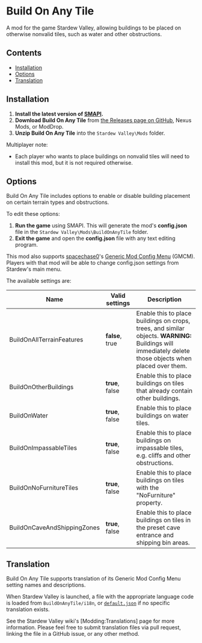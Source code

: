 # Build On Any Tile
 A mod for the game Stardew Valley, allowing buildings to be placed on otherwise nonvalid tiles, such as water and other obstructions.

## Contents
* [Installation](#installation)
* [Options](#options)
* [Translation](#translation)

## Installation
1. **Install the latest version of [SMAPI](https://smapi.io/).**
2. **Download Build On Any Tile** from [the Releases page on GitHub](https://github.com/Esca-MMC/BuildOnAnyTile/releases), Nexus Mods, or ModDrop.
3. **Unzip Build On Any Tile** into the `Stardew Valley\Mods` folder.

Multiplayer note:
* Each player who wants to place buildings on nonvalid tiles will need to install this mod, but it is not required otherwise.

## Options
Build On Any Tile includes options to enable or disable building placement on certain terrain types and obstructions.

To edit these options:

1. **Run the game** using SMAPI. This will generate the mod's **config.json** file in the `Stardew Valley\Mods\BuildOnAnyTile` folder.
2. **Exit the game** and open the **config.json** file with any text editing program.

This mod also supports [spacechase0](https://github.com/spacechase0)'s [Generic Mod Config Menu](https://spacechase0.com/mods/stardew-valley/generic-mod-config-menu/) (GMCM). Players with that mod will be able to change config.json settings from Stardew's main menu.

The available settings are:

Name | Valid settings | Description
-----|----------------|------------
BuildOnAllTerrainFeatures | **false**, true | Enable this to place buildings on crops, trees, and similar objects. **WARNING:** Buildings will immediately delete those objects when placed over them.
BuildOnOtherBuildings | **true**, false | Enable this to place buildings on tiles that already contain other buildings.
BuildOnWater | **true**, false | Enable this to place buildings on water tiles.
BuildOnImpassableTiles | **true**, false | Enable this to place buildings on impassable tiles, e.g. cliffs and other obstructions.
BuildOnNoFurnitureTiles | **true**, false | Enable this to place buildings on tiles with the "NoFurniture" property.
BuildOnCaveAndShippingZones | **true**, false | Enable this to place buildings on tiles in the preset cave entrance and shipping bin areas.

## Translation

Build On Any Tile supports translation of its Generic Mod Config Menu setting names and descriptions.

When Stardew Valley is launched, a file with the appropriate language code is loaded from `BuildOnAnyTile/i18n`, or [`default.json`](https://github.com/Esca-MMC/BuildOnAnyTile/blob/master/BuildOnAnyTile/i18n/default.json) if no specific translation exists.

See the Stardew Valley wiki's [Modding:Translations] page for more information. Please feel free to submit translation files via pull request, linking the file in a GitHub issue, or any other method.